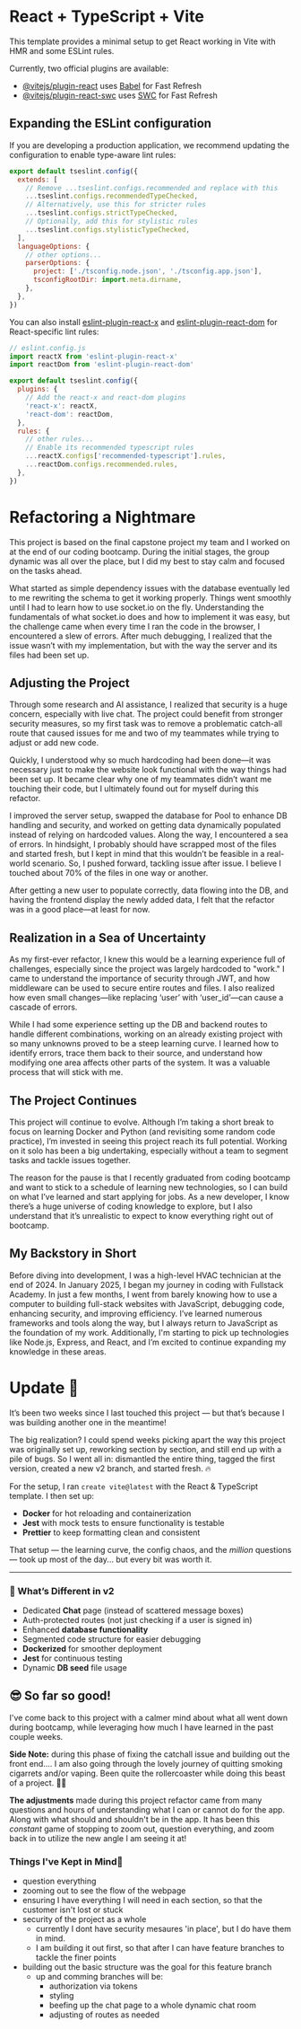 # React + TypeScript + Vite

This template provides a minimal setup to get React working in Vite with HMR and some ESLint rules.

Currently, two official plugins are available:

- [@vitejs/plugin-react](https://github.com/vitejs/vite-plugin-react/blob/main/packages/plugin-react) uses [Babel](https://babeljs.io/) for Fast Refresh
- [@vitejs/plugin-react-swc](https://github.com/vitejs/vite-plugin-react/blob/main/packages/plugin-react-swc) uses [SWC](https://swc.rs/) for Fast Refresh

## Expanding the ESLint configuration

If you are developing a production application, we recommend updating the configuration to enable type-aware lint rules:

```js
export default tseslint.config({
  extends: [
    // Remove ...tseslint.configs.recommended and replace with this
    ...tseslint.configs.recommendedTypeChecked,
    // Alternatively, use this for stricter rules
    ...tseslint.configs.strictTypeChecked,
    // Optionally, add this for stylistic rules
    ...tseslint.configs.stylisticTypeChecked,
  ],
  languageOptions: {
    // other options...
    parserOptions: {
      project: ['./tsconfig.node.json', './tsconfig.app.json'],
      tsconfigRootDir: import.meta.dirname,
    },
  },
})
```

You can also install [eslint-plugin-react-x](https://github.com/Rel1cx/eslint-react/tree/main/packages/plugins/eslint-plugin-react-x) and [eslint-plugin-react-dom](https://github.com/Rel1cx/eslint-react/tree/main/packages/plugins/eslint-plugin-react-dom) for React-specific lint rules:

```js
// eslint.config.js
import reactX from 'eslint-plugin-react-x'
import reactDom from 'eslint-plugin-react-dom'

export default tseslint.config({
  plugins: {
    // Add the react-x and react-dom plugins
    'react-x': reactX,
    'react-dom': reactDom,
  },
  rules: {
    // other rules...
    // Enable its recommended typescript rules
    ...reactX.configs['recommended-typescript'].rules,
    ...reactDom.configs.recommended.rules,
  },
})
```



# Refactoring a Nightmare
This project is based on the final capstone project my team and I worked on at the end of our coding bootcamp. During the initial stages, the group dynamic was all over the place, but I did my best to stay calm and focused on the tasks ahead.

What started as simple dependency issues with the database eventually led to me rewriting the schema to get it working properly. Things went smoothly until I had to learn how to use socket.io on the fly. Understanding the fundamentals of what socket.io does and how to implement it was easy, but the challenge came when every time I ran the code in the browser, I encountered a slew of errors. After much debugging, I realized that the issue wasn’t with my implementation, but with the way the server and its files had been set up.

## Adjusting the Project
Through some research and AI assistance, I realized that security is a huge concern, especially with live chat. The project could benefit from stronger security measures, so my first task was to remove a problematic catch-all route that caused issues for me and two of my teammates while trying to adjust or add new code.

Quickly, I understood why so much hardcoding had been done—it was necessary just to make the website look functional with the way things had been set up. It became clear why one of my teammates didn’t want me touching their code, but I ultimately found out for myself during this refactor.

I improved the server setup, swapped the database for Pool to enhance DB handling and security, and worked on getting data dynamically populated instead of relying on hardcoded values. Along the way, I encountered a sea of errors. In hindsight, I probably should have scrapped most of the files and started fresh, but I kept in mind that this wouldn’t be feasible in a real-world scenario. So, I pushed forward, tackling issue after issue. I believe I touched about 70% of the files in one way or another.

After getting a new user to populate correctly, data flowing into the DB, and having the frontend display the newly added data, I felt that the refactor was in a good place—at least for now.

## Realization in a Sea of Uncertainty
As my first-ever refactor, I knew this would be a learning experience full of challenges, especially since the project was largely hardcoded to "work." I came to understand the importance of security through JWT, and how middleware can be used to secure entire routes and files. I also realized how even small changes—like replacing ‘user’ with ‘user_id’—can cause a cascade of errors.

While I had some experience setting up the DB and backend routes to handle different combinations, working on an already existing project with so many unknowns proved to be a steep learning curve. I learned how to identify errors, trace them back to their source, and understand how modifying one area affects other parts of the system. It was a valuable process that will stick with me.

## The Project Continues
This project will continue to evolve. Although I’m taking a short break to focus on learning Docker and Python (and revisiting some random code practice), I’m invested in seeing this project reach its full potential. Working on it solo has been a big undertaking, especially without a team to segment tasks and tackle issues together.

The reason for the pause is that I recently graduated from coding bootcamp and want to stick to a schedule of learning new technologies, so I can build on what I’ve learned and start applying for jobs. As a new developer, I know there’s a huge universe of coding knowledge to explore, but I also understand that it’s unrealistic to expect to know everything right out of bootcamp.

## My Backstory in Short
Before diving into development, I was a high-level HVAC technician at the end of 2024. In January 2025, I began my journey in coding with Fullstack Academy. In just a few months, I went from barely knowing how to use a computer to building full-stack websites with JavaScript, debugging code, enhancing security, and improving efficiency. I’ve learned numerous frameworks and tools along the way, but I always return to JavaScript as the foundation of my work. Additionally, I'm starting to pick up technologies like Node.js, Express, and React, and I’m excited to continue expanding my knowledge in these areas.


# Update 🤩

It’s been two weeks since I last touched this project — but that’s because I was building another one in the meantime!

The big realization? I could spend weeks picking apart the way this project was originally set up, reworking section by section, and still end up with a pile of bugs. So I went all in: dismantled the entire thing, tagged the first version, created a new v2 branch, and started fresh. 🔥

For the setup, I ran `create vite@latest` with the React & TypeScript template. I then set up:
- **Docker** for hot reloading and containerization
- **Jest** with mock tests to ensure functionality is testable
- **Prettier** to keep formatting clean and consistent

That setup — the learning curve, the config chaos, and the *million* questions — took up most of the day... but every bit was worth it.

---

### 🚀 What’s Different in v2

- Dedicated **Chat** page (instead of scattered message boxes)
- Auth-protected routes (not just checking if a user is signed in)
- Enhanced **database functionality**
- Segmented code structure for easier debugging
- **Dockerized** for smoother deployment
- **Jest** for continuous testing
- Dynamic **DB seed** file usage


## 😎 So far so good!
I've come back to this project with a calmer mind about what all went down during bootcamp, while leveraging how much I have learned 
in the past couple weeks. 

**Side Note:** during this phase of fixing the catchall issue and building out the front end.... I am also going through the lovely
journey of quitting smoking cigarrets and/or vaping. Been quite the rollercoaster while doing this beast of a project. 👀💀

**The adjustments** made during this project refactor came from many questions and hours of understanding what I can or cannot do for the app. Along with what should and shouldn't be in the app. It has been this *constant* game of stopping to zoom out, question everything, 
and zoom back in to utilize the new angle I am seeing it at! 

### Things I've Kept in Mind🧠
- question everything
- zooming out to see the flow of the webpage
- ensuring I have everything I will need in each section,
so that the customer isn't lost or stuck
- security of the project as a whole
  - currently I dont have security mesaures 'in place', but I do have them in mind. 
  - I am building it out first, so that after I can have feature branches to tackle the finer points
- building out the basic structure was the goal for this feature branch
  - up and comming branches will be:
    - authorization via tokens
    - styling
    - beefing up the chat page to a whole dynamic chat room
    - adjusting of routes as needed

